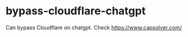 # bypass-cloudflare-chatgpt
Can bypass Cloudflare on chatgpt. Check https://www.capsolver.com/ 
                                                         
